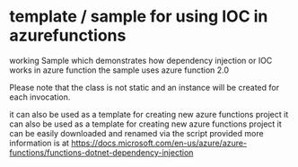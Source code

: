 #  template / sample for using IOC in azurefunctions
  working Sample which demonstrates how dependency injection or IOC works in azure function
   the sample uses azure function 2.0
   
  Please note that the class is not static and 
   an instance will be created for each invocation.
   
  it can also be used as a template for creating new azure functions project it can also be used as a template for creating new azure functions project
  it can be easily downloaded and renamed via the script provided
  more information is at https://docs.microsoft.com/en-us/azure/azure-functions/functions-dotnet-dependency-injection
